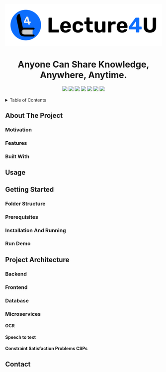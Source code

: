   <div align="center">
    <!-- PROJECT LOGO -->
    <img src="https://github.com/YairLevi/Lecture4U/blob/main/client/src/assets/header.svg"/>
    <h1 align="center">Anyone Can Share Knowledge, Anywhere, Anytime.</h1>
    <img src="https://img.shields.io/badge/MongoDB-%234ea94b.svg?style=for-the-badge&logo=mongodb&logoColor=white"/>
    <img src="https://img.shields.io/badge/GoogleCloud-%234285F4.svg?style=for-the-badge&logo=google-cloud&logoColor=white"/>
    <img src="https://img.shields.io/badge/flask-%23000.svg?style=for-the-badge&logo=flask&logoColor=white"/>
    <img src="https://img.shields.io/badge/node.js-6DA55F?style=for-the-badge&logo=node.js&logoColor=white"/>
    <img src="https://img.shields.io/badge/react-%2320232a.svg?style=for-the-badge&logo=react&logoColor=%2361DAFB"/>
    <img src="https://img.shields.io/badge/MUI-%230081CB.svg?style=for-the-badge&logo=mui&logoColor=white"/>
    <img src="https://img.shields.io/badge/bootstrap-%23563D7C.svg?style=for-the-badge&logo=bootstrap&logoColor=white"/>
  </div>

</br>

<details>
  <summary>Table of Contents</summary>
  <ol>
    <li>
      <a href="#about-the-project">About The Project</a>
      <ul>
        <li><a href="#motivation">Motivation</a></li>
        <li><a href="#features">Features</a></li>
        <li><a href="#built-with">Built With</a></li>
      </ul>
    </li>
    <li>
      <a href="#usage">Uage</a>
    </li>
    <li>
      <a href="#getting-started">Getting Started</a>
      <ul>
        <li><a href="#folder-structure">Folder Structure</a></li>
        <li><a href="#prerequisites">Prerequisites</a></li>
        <li><a href="#installation-and-running">Installation & Running</a></li>
        <li><a href="#run-demo">Run Demo</a></li>
      </ul>
    </li>
    <li>
      <a href="#project-architecture">Project Architecture</a>
      <ul>
        <li><a href="#backend">Backend</a></li>
        <li><a href="#frontend">Frontend</a></li>
        <li><a href="#database">Database</a></li>
        <li>
          <a href="#microservices">Microservices</a>
          <ul>
            <li><a href="#ocr">OCR</a></li>
            <li><a href="#speech-to-text">Speech to text</a></li>
            <li><a href="#constraint-satisfaction-problems-csps">Constraint Satisfaction Problems (CSPs)</a></li>
         </ul>
        </li>
      </ul>
    </li>
    <li>
      <a href="#contact">Contact</a>
    </li>
  </ol>
</details>


## About The Project
### Motivation
### Features
### Built With


## Usage


## Getting Started
### Folder Structure
### Prerequisites
### Installation And Running
### Run Demo


## Project Architecture

### Backend
### Frontend
### Database
### Microservices
#### OCR
#### Speech to text
#### Constraint Satisfaction Problems CSPs


## Contact
